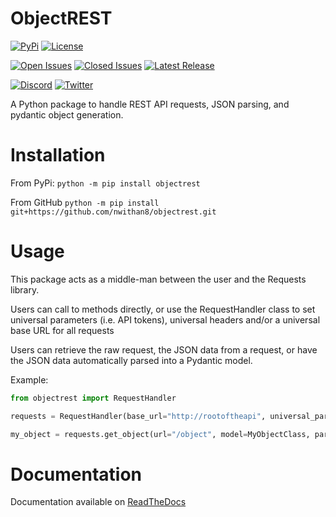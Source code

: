 # ObjectREST
[![PyPi](https://static.pepy.tech/personalized-badge/objectrest?period=total&units=international_system&left_color=grey&right_color=green&left_text=Downloads)](https://pypi.org/project/objectrest)
[![License](https://img.shields.io/pypi/l/tautulli?color=orange&style=flat-square)](https://github.com/nwithan8/objectrest/blob/master/LICENSE)

[![Open Issues](https://img.shields.io/github/issues-raw/nwithan8/objectrest?color=gold&style=flat-square)](https://github.com/nwithan8/objectrest/issues?q=is%3Aopen+is%3Aissue)
[![Closed Issues](https://img.shields.io/github/issues-closed-raw/nwithan8/objectrest?color=black&style=flat-square)](https://github.com/nwithan8/objectrest/issues?q=is%3Aissue+is%3Aclosed)
[![Latest Release](https://img.shields.io/github/v/release/nwithan8/objectrest?color=red&label=latest%20release&logo=github&style=flat-square)](https://github.com/nwithan8/objectrest/releases)

[![Discord](https://img.shields.io/discord/472537215457689601?color=blue&logo=discord&style=flat-square)](https://discord.gg/7jGbCJQ)
[![Twitter](https://img.shields.io/twitter/follow/nwithan8?label=%40nwithan8&logo=twitter&style=flat-square)](https://twitter.com/nwithan8)

A Python package to handle REST API requests, JSON parsing, and pydantic object generation.

# Installation
From PyPi: ``python -m pip install objectrest``

From GitHub ``python -m pip install git+https://github.com/nwithan8/objectrest.git``

# Usage
This package acts as a middle-man between the user and the Requests library.

Users can call to methods directly, or use the RequestHandler class to set universal parameters (i.e. API tokens), universal headers and/or a universal base URL for all requests

Users can retrieve the raw request, the JSON data from a request, or have the JSON data automatically parsed into a Pydantic model.

Example:
```python
from objectrest import RequestHandler

requests = RequestHandler(base_url="http://rootoftheapi", universal_parameters={'api_key': "thisisanapikey"})

my_object = requests.get_object(url="/object", model=MyObjectClass, params={"limit": 10})
```

# Documentation

Documentation available on [ReadTheDocs](https://objectrest.readthedocs.io/en/latest/documentation.html)